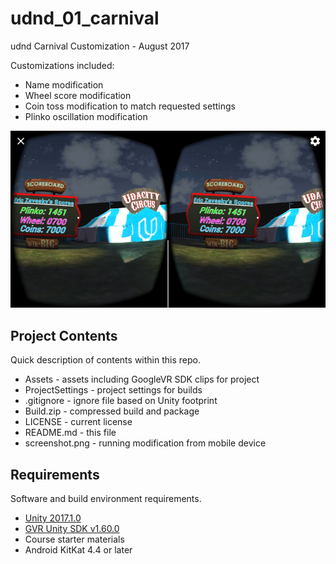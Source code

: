 # udnd_01_carnival
udnd Carnival Customization - August 2017

Customizations included:
* Name modification
* Wheel score modification
* Coin toss modification to match requested settings
* Plinko oscillation modification

![Example modification of scoreboard](screenshot.png "Example modification of scoreboard")

## Project Contents
Quick description of contents within this repo.

* Assets - assets including GoogleVR SDK clips for project
* ProjectSettings - project settings for builds
*	.gitignore - ignore file based on Unity footprint
*	Build.zip - compressed build and package
*	LICENSE - current license
*	README.md - this file
*	screenshot.png - running modification from mobile device

## Requirements
Software and build environment requirements.

* [Unity 2017.1.0](https://unity3d.com/get-unity/download/archive)
* [GVR Unity SDK v1.60.0](https://github.com/googlevr/gvr-unity-sdk/releases/tag/v1.60.0)
* Course starter materials
* Android KitKat 4.4 or later

